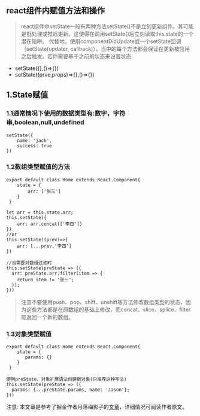## react组件内赋值方法和操作
> react组件中setState一般有两种方法setState()不是立刻更新组件。其可能是批处理或推迟更新。这使得在调用setState()后立刻读取this.state的一个潜在陷阱。
代替地，使用componentDidUpdate或一个setState回调（setState(updater, callback)），当中的每个方法都会保证在更新被应用之后触发。若你需要基于之前的状态来设置状态
- setState({},()=>{})
- setState((prve,props)=>{},()=>{})

## 1.State赋值
### 1.1通常情况下使用的数据类型有:数字，字符串,boolean,null,undefined
~~~
setState({
    name: 'jack',
    success: true
})
~~~
### 1.2数组类型赋值的方法
~~~
export default class Home extends React.Component{
    state = {
        arr: ['张三']
    }
 }

let arr = this.state.arr;
this.setState({
    arr: arr.concat(['李四'])
})
//or
this.setState((prev)=>{
    arr: [...prev,'李四']
})

//当需要对数组过滤时
this.setState(preState => ({
  arr: preState.arr.filter(item => {
    return item != '张三'; 
  });
}))
~~~
> 注意不要使用push、pop、shift、unshift等方法修改数组类型的状态，因为这些方法都是在原数组的基础上修改，而concat、slice、splice、filter能返回一个新的数组。
### 1.3对象类型赋值
~~~
export default class Home extends React.Component{
    state = {
       params: {}
    }
 }

使用preState、对象扩展语法创建新对象(只推荐这种写法)
this.setState(preState => ({
  params: {...preState.params, name: 'Jason'};
}))
~~~
注意: 本文章是参考了掘金作者月落梅影子的[文章](https://juejin.im/post/5d3024b46fb9a07f014f2e3e)，详细情况可阅读作者原文。

